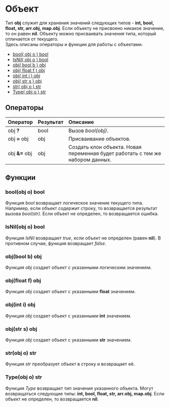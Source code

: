 # Объект

Тип **obj** служит для хранения значений следующих типов - **int, bool, float, str, arr.obj, map.obj**. Если объекту не присвоено никакое значение, то он равен **nil**. Объекту можно присваивать значения  типа, который отличается от текущего.  
Здесь описаны операторы и функции для работы с объектами.

* [bool\( obj o \) bool](obj.md#bool-obj-o-bool)
* [IsNil\( obj o \) bool](obj.md#isnil-obj-o-bool)
* [obj\( bool b \) obj](obj.md#obj-bool-b-obj)
* [obj\( float f \) obj](obj.md#obj-float-f-obj)
* [obj\( int i \) obj](obj.md#obj-int-i-obj)
* [obj\( str s \) obj](obj.md#obj-str-s-obj)
* [str\( obj o \) str](obj.md#str-obj-o-str)
* [Type\( obj o \) str](obj.md#type-obj-o-str)

## Операторы

| Оператор | Результат | Описание |
| :--- | :--- | :--- |
| obj **?** | bool | Вызов *bool(obj)*. |
| obj **=** obj | obj | Присваивание объектов. |
| obj **&=** obj | obj | Создать клон объекта. Новая переменная будет работать с тем же набором данных. |

## Функции

### bool\(obj o\) bool

Функция _bool_ возвращает логическое значение текущего типа. Например, если объект содержит строку, то возвращается результат вызова _bool(str)_. Если объект не определен, то возвращается ошибка.

### IsNil\(obj o\) bool

Функция _IsNil_ возвращает _true_, если объект не определен (равен **nil**). В противном случае, функция возвращает _false_.

### obj\(bool b\) obj

Функция _obj_ создает объект с указанными логическим значением.

### obj\(float f\) obj

Функция _obj_ создает объект с указанными **float** значением.

### obj\(int i\) obj

Функция _obj_ создает объект с указанными **int** значением.

### obj\(str s\) obj

Функция _obj_ создает объект с указанными **str** значением.

### str\(obj o\) str

Функция _str_ преобразует объект в строку и возвращает её.

### Type\(obj o\) str

Функция _Type_ возвращает тип значения указанного объекта. Могут возвращаться следующие типы: **int, bool, float, str, arr.obj, map.obj**. Если объект не определен, то возвращается **nil**.

